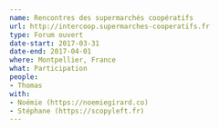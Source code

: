 ```yaml
---
name: Rencontres des supermarchés coopératifs
url: http://intercoop.supermarches-cooperatifs.fr
type: Forum ouvert
date-start: 2017-03-31
date-end: 2017-04-01
where: Montpellier, France
what: Participation
people:
- Thomas
with:
- Noémie (https://noemiegirard.co)
- Stéphane (https://scopyleft.fr)
---
```

